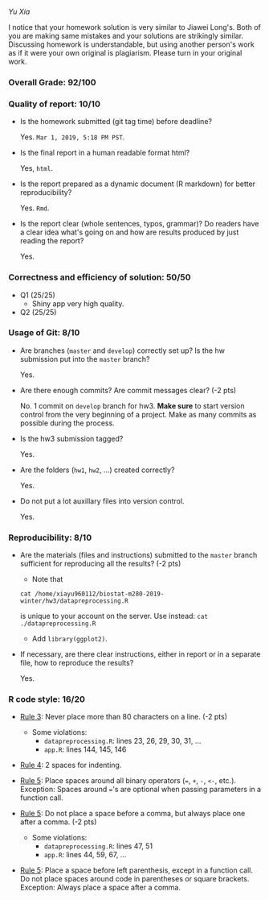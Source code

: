 *Yu Xia*

I notice that your homework solution is very similar to Jiawei Long's. Both of you are making same mistakes and your solutions are strikingly similar. Discussing homework is understandable, but using another person's work as if it were your own original is plagiarism. Please turn in your original work. 

### Overall Grade: 92/100

### Quality of report: 10/10

-   Is the homework submitted (git tag time) before deadline?

    Yes. `Mar 1, 2019, 5:18 PM PST`.

-   Is the final report in a human readable format html?

    Yes, `html`.

-   Is the report prepared as a dynamic document (R markdown) for better reproducibility?

    Yes. `Rmd`.

-   Is the report clear (whole sentences, typos, grammar)? Do readers have a clear idea what's going on and how are results produced by just reading the report?

    Yes. 

### Correctness and efficiency of solution: 50/50

-   Q1 (25/25)
    -   Shiny app very high quality.
-   Q2 (25/25)



### Usage of Git: 8/10

-   Are branches (`master` and `develop`) correctly set up? Is the hw submission put into the `master` branch?

    Yes.

-   Are there enough commits? Are commit messages clear? (-2 pts) 

    No. 1 commit on `develop` branch for hw3. **Make sure** to start version control from the very beginning of a project. Make as many commits as possible during the process. 
    
    
 - 	Is the hw3 submission tagged? 
 
    Yes.

-   Are the folders (`hw1`, `hw2`, ...) created correctly?

    Yes.

-   Do not put a lot auxillary files into version control.

    Yes.

### Reproducibility: 8/10

-   Are the materials (files and instructions) submitted to the `master` branch sufficient for reproducing all the results? (-2 pts) 

	  - Note that 
	
  	 ```
     cat /home/xiayu960112/biostat-m280-2019-winter/hw3/datapreprocessing.R
     ```
     is unique to your account on the server. 
     Use instead: `cat ./datapreprocessing.R`
   
    - Add `library(ggplot2)`. 
   
-   If necessary, are there clear instructions, either in report or in a separate file, how to reproduce the results?

    Yes.

### R code style: 16/20

-   [Rule 3](https://google.github.io/styleguide/Rguide.xml#linelength): Never place more than 80 characters on a line. (-2 pts)

    -   Some violations:
        -   `datapreprocessing.R`: lines 23, 26, 29, 30, 31, ...
        -   `app.R`: lines 144, 145, 146

-   [Rule 4](https://google.github.io/styleguide/Rguide.xml#indentation): 2 spaces for indenting.

-   [Rule 5](https://google.github.io/styleguide/Rguide.xml#spacing): Place spaces around all binary operators (`=`, `+`, `-`, `<-`, etc.). Exception: Spaces around `=`'s are optional when passing parameters in a function call.

-   [Rule 5](https://google.github.io/styleguide/Rguide.xml#spacing): Do not place a space before a comma, but always place one after a comma. (-2 pts)

    - Some violations:
      - `datapreprocessing.R`: lines 47, 51
      - `app.R`: lines 44, 59, 67, ...

-   [Rule 5](https://google.github.io/styleguide/Rguide.xml#spacing): Place a space before left parenthesis, except in a function call. Do not place spaces around code in parentheses or square brackets. Exception: Always place a space after a comma.